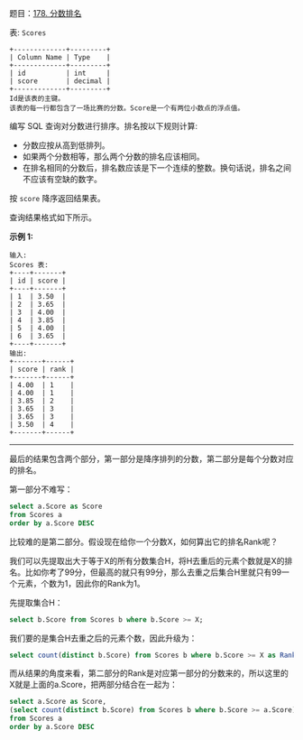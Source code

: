 题目：[178. 分数排名](https://leetcode.cn/problems/rank-scores/)

表: `Scores`

```
+-------------+---------+
| Column Name | Type    |
+-------------+---------+
| id          | int     |
| score       | decimal |
+-------------+---------+
Id是该表的主键。
该表的每一行都包含了一场比赛的分数。Score是一个有两位小数点的浮点值。
```

编写 SQL 查询对分数进行排序。排名按以下规则计算:

- 分数应按从高到低排列。
- 如果两个分数相等，那么两个分数的排名应该相同。
- 在排名相同的分数后，排名数应该是下一个连续的整数。换句话说，排名之间不应该有空缺的数字。

按 `score` 降序返回结果表。

查询结果格式如下所示。

**示例 1:**

```
输入: 
Scores 表:
+----+-------+
| id | score |
+----+-------+
| 1  | 3.50  |
| 2  | 3.65  |
| 3  | 4.00  |
| 4  | 3.85  |
| 5  | 4.00  |
| 6  | 3.65  |
+----+-------+
输出: 
+-------+------+
| score | rank |
+-------+------+
| 4.00  | 1    |
| 4.00  | 1    |
| 3.85  | 2    |
| 3.65  | 3    |
| 3.65  | 3    |
| 3.50  | 4    |
+-------+------+
```

---

最后的结果包含两个部分，第一部分是降序排列的分数，第二部分是每个分数对应的排名。

第一部分不难写：

```sql
select a.Score as Score
from Scores a
order by a.Score DESC
```

比较难的是第二部分。假设现在给你一个分数X，如何算出它的排名Rank呢？

我们可以先提取出大于等于X的所有分数集合H，将H去重后的元素个数就是X的排名。比如你考了99分，但最高的就只有99分，那么去重之后集合H里就只有99一个元素，个数为1，因此你的Rank为1。

先提取集合H：

```sql
select b.Score from Scores b where b.Score >= X;
```

我们要的是集合H去重之后的元素个数，因此升级为：

```sql
select count(distinct b.Score) from Scores b where b.Score >= X as Rank;
```

而从结果的角度来看，第二部分的Rank是对应第一部分的分数来的，所以这里的X就是上面的a.Score，把两部分结合在一起为：

```sql
select a.Score as Score,
(select count(distinct b.Score) from Scores b where b.Score >= a.Score) as `Rank`
from Scores a
order by a.Score DESC
```

